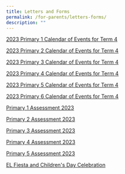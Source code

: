 ```yaml
---
title: Letters and Forms
permalink: /for-parents/letters-forms/
description: ""
---
```

[2023 Primary 1 Calendar of Events for Term 4](/files/mps%202023%20t4%20397a%20-%20p1%20yh%20letter%20and%20coe.pdf)

[2023 Primary 2 Calendar of Events for Term 4](/files/mps%202023%20t4%20397b%20-%20p2%20yh%20letter%20and%20coe.pdf)

[2023 Primary 3 Calendar of Events for Term 4](/files/mps%202023%20t4%20397c%20-%20p3%20yh%20letter%20and%20coe.pdf)

[2023 Primary 4 Calendar of Events for Term 4](/files/mps-2023-t4-397d%20-%20p4%20yh%20letter%20and%20coe.pdf)

[2023 Primary 5 Calendar of Events for Term 4](/files/mps-2023-t4-397e%20-%20p5%20yh%20letter%20and%20coe.pdf)

[2023 Primary 6 Calendar of Events for Term 4](/files/mps-2023-t4-397f%20-%20p6%20yh%20letter%20and%20coe.pdf)

[Primary 1 Assessment 2023](/files/mps%202023%20t4%20385-p1%20assessment%202023%20(term%204).pdf)

[Primary 2 Assessment 2023](/files/mps%202023%20t4%20386-%20p2%20assessment%202023%20(term%204).pdf)

[Primary 3 Assessment 2023](/files/mps%202023%20t4%20387-%20p3%20assessment%202023%20(term%204).pdf)

[Primary 4 Assessment 2023](/files/mps-2023-t4%20388-%20p4%20assessment%202023%20(term%204).pdf)

[Primary 5 Assessment 2023](/files/mps-2023-t4%20389-%20p5%20assessment%202023%20(term%204).pdf)

[EL Fiesta and Children's Day Celebration](/files/mps-2023-t4-409-update%20on%20el%20fiesta%20cum%20children's%20day%20celebration.pdf)